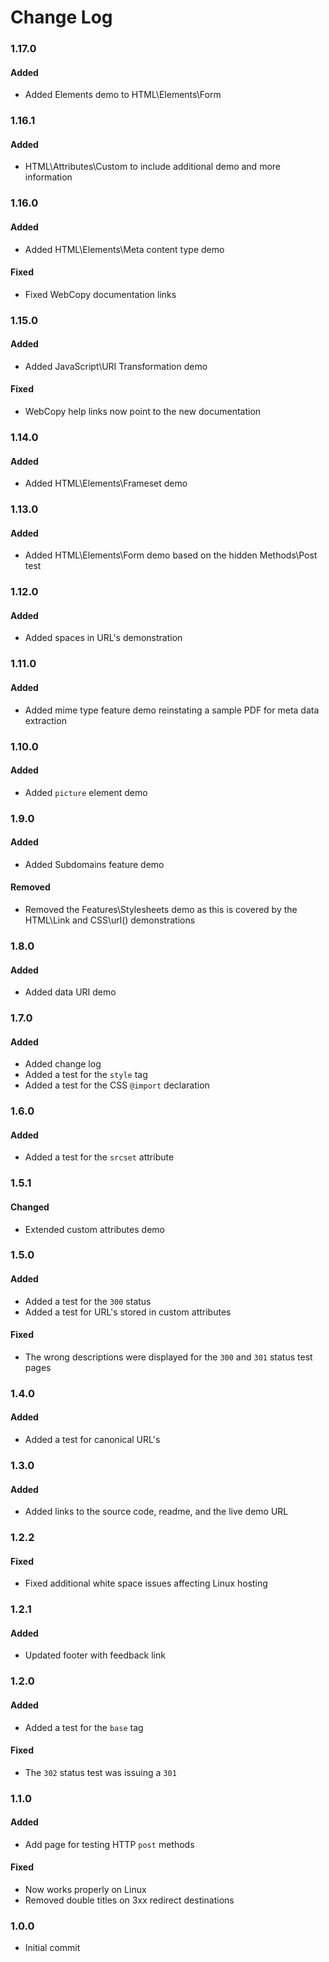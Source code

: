 Change Log
==========

### 1.17.0
#### Added
* Added Elements demo to HTML\Elements\Form

### 1.16.1
#### Added
* HTML\Attributes\Custom to include additional demo and more information

### 1.16.0
#### Added
* Added HTML\Elements\Meta content type demo

#### Fixed
* Fixed WebCopy documentation links

### 1.15.0
#### Added
* Added JavaScript\URI Transformation demo

#### Fixed
* WebCopy help links now point to the new documentation

### 1.14.0
#### Added
* Added HTML\Elements\Frameset demo

### 1.13.0
#### Added
* Added HTML\Elements\Form demo based on the hidden Methods\Post test

### 1.12.0
#### Added
* Added spaces in URL's demonstration

### 1.11.0
#### Added
* Added mime type feature demo reinstating a sample PDF for meta data extraction

### 1.10.0
#### Added
* Added `picture` element demo

### 1.9.0
#### Added
* Added Subdomains feature demo

#### Removed
* Removed the Features\Stylesheets demo as this is covered by the HTML\Link and CSS\url() demonstrations

### 1.8.0
#### Added
* Added data URI demo

### 1.7.0
#### Added
* Added change log
* Added a test for the `style` tag
* Added a test for the CSS `@import` declaration

### 1.6.0
#### Added
* Added a test for the `srcset` attribute

### 1.5.1
#### Changed
* Extended custom attributes demo

### 1.5.0
#### Added
* Added a test for the `300` status
* Added a test for URL's stored in custom attributes

#### Fixed
* The wrong descriptions were displayed for the `300` and `301` status test pages

### 1.4.0
#### Added
* Added a test for canonical URL's

### 1.3.0
#### Added
* Added links to the source code, readme, and the live demo URL

### 1.2.2
#### Fixed
* Fixed additional white space issues affecting Linux hosting

### 1.2.1
#### Added
* Updated footer with feedback link

### 1.2.0
#### Added
* Added a test for the `base` tag
 
#### Fixed
* The `302` status test was issuing a `301` 

### 1.1.0
#### Added
* Add page for testing HTTP `post` methods
 
#### Fixed
* Now works properly on Linux
* Removed double titles on 3xx redirect destinations

### 1.0.0
* Initial commit